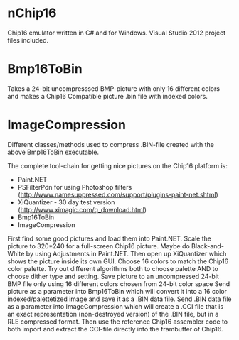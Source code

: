 nChip16
=======

Chip16 emulator written in C# and for Windows. Visual Studio 2012 project files included. 

Bmp16ToBin
==========

Takes a 24-bit uncompresssed BMP-picture with only 16 different colors and makes a Chip16 Compatible picture .bin file with indexed colors.

ImageCompression
================

Different classes/methods used to compress .BIN-file created with the above Bmp16ToBin executable.

The complete tool-chain for getting nice pictures on the Chip16 platform is:

- Paint.NET
- PSFilterPdn for using Photoshop filters (http://www.namesuppressed.com/support/plugins-paint-net.shtml)
- XiQuantizer - 30 day test version (http://www.ximagic.com/q_download.html)
- Bmp16ToBin
- ImageCompression

First find some good pictures and load them into Paint.NET. 
Scale the picture to 320*240 for a full-screen Chip16 picture.
Maybe do Black-and-White by using Adjustments in Paint.NET. 
Then open up XiQuantizer which shows the picture inside its own GUI.
Choose 16 colors to match the Chip16 color palette.
Try out different algorithms both to choose palette AND to choose dither type and setting.
Save picture to an uncompressed 24-bit BMP file only using 16 different colors chosen from 24-bit color space
Send picture as a parameter into Bmp16ToBin which will convert it into a 16 color indexed/palettetized image and save it as a .BIN data file.
Send .BIN data file as a parameter into ImageCompression which will create a .CCI file that is an exact representation (non-destroyed version) of the .BIN file, but in a RLE compressed format.
Then use the reference Chip16 assembler code to both import and extract the CCI-file directly into the frambuffer of Chip16.
